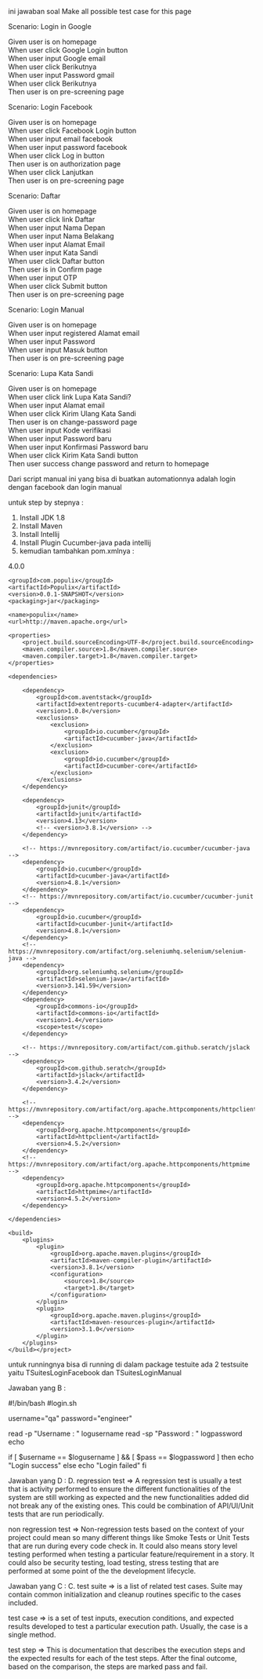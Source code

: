 ini jawaban soal Make all possible test case for this page

Scenario: Login in Google

Given user is on homepage<br/>
When user click Google Login button<br/>
When user input Google email<br/>
When user click Berikutnya<br/>
When user input Password gmail<br/>
When user click Berikutnya<br/>
Then user is on pre-screening page<br/>


Scenario: Login Facebook

Given user is on homepage<br/>
When user click Facebook Login button<br/>
When user input email facebook<br/>
When user input password facebook<br/>
When user click Log in button<br/>
Then user is on authorization page<br/>
When user click Lanjutkan<br/>
Then user is on pre-screening page<br/>


Scenario: Daftar

Given user is on homepage<br/>
When user click link Daftar<br/>
When user input Nama Depan<br/>
When user input Nama Belakang<br/>
When user input Alamat Email<br/>
When user input Kata Sandi<br/>
When user click Daftar button<br/>
Then user is in Confirm page<br/>
When user input OTP<br/>
When user click Submit button<br/>
Then user is on pre-screening page<br/>


Scenario: Login Manual

Given user is on homepage<br/>
When user input registered Alamat email<br/>
When user input Password<br/>
When user input Masuk button<br/>
Then user is on pre-screening page<br/>


Scenario: Lupa Kata Sandi

Given user is on homepage<br/>
When user click link Lupa Kata Sandi?<br/>
When user input Alamat email<br/>
When user click Kirim Ulang Kata Sandi<br/>
Then user is on change-password page<br/>
When user input Kode verifikasi<br/>
When user input Password baru<br/>
When user input Konfirmasi Password baru<br/>
When user click Kirim Kata Sandi button<br/>
Then user success change password and return to homepage<br/> 

Dari script manual ini yang bisa di buatkan automationnya adalah
login dengan facebook dan login manual 

untuk step by stepnya :
1. Install JDK 1.8
2. Install Maven 
3. Install Intellij 
4. Install Plugin Cucumber-java pada intellij
5. kemudian tambahkan pom.xmlnya : 

<?xml version="1.0" encoding="UTF-8"?>
<project xmlns="http://maven.apache.org/POM/4.0.0"
xmlns:xsi="http://www.w3.org/2001/XMLSchema-instance"
xsi:schemaLocation="http://maven.apache.org/POM/4.0.0 http://maven.apache.org/xsd/maven-4.0.0.xsd">
<modelVersion>4.0.0</modelVersion>

    <groupId>com.populix</groupId>
    <artifactId>Populix</artifactId>
    <version>0.0.1-SNAPSHOT</version>
    <packaging>jar</packaging>

    <name>populix</name>
    <url>http://maven.apache.org</url>

    <properties>
        <project.build.sourceEncoding>UTF-8</project.build.sourceEncoding>
        <maven.compiler.source>1.8</maven.compiler.source>
        <maven.compiler.target>1.8</maven.compiler.target>
    </properties>

    <dependencies>

        <dependency>
            <groupId>com.aventstack</groupId>
            <artifactId>extentreports-cucumber4-adapter</artifactId>
            <version>1.0.8</version>
            <exclusions>
                <exclusion>
                    <groupId>io.cucumber</groupId>
                    <artifactId>cucumber-java</artifactId>
                </exclusion>
                <exclusion>
                    <groupId>io.cucumber</groupId>
                    <artifactId>cucumber-core</artifactId>
                </exclusion>
            </exclusions>
        </dependency>

        <dependency>
            <groupId>junit</groupId>
            <artifactId>junit</artifactId>
            <version>4.13</version>
            <!-- <version>3.8.1</version> -->
        </dependency>

        <!-- https://mvnrepository.com/artifact/io.cucumber/cucumber-java -->
        <dependency>
            <groupId>io.cucumber</groupId>
            <artifactId>cucumber-java</artifactId>
            <version>4.8.1</version>
        </dependency>
        <!-- https://mvnrepository.com/artifact/io.cucumber/cucumber-junit -->
        <dependency>
            <groupId>io.cucumber</groupId>
            <artifactId>cucumber-junit</artifactId>
            <version>4.8.1</version>
        </dependency>
        <!-- https://mvnrepository.com/artifact/org.seleniumhq.selenium/selenium-java -->
        <dependency>
            <groupId>org.seleniumhq.selenium</groupId>
            <artifactId>selenium-java</artifactId>
            <version>3.141.59</version>
        </dependency>
        <dependency>
            <groupId>commons-io</groupId>
            <artifactId>commons-io</artifactId>
            <version>1.4</version>
            <scope>test</scope>
        </dependency>

        <!-- https://mvnrepository.com/artifact/com.github.seratch/jslack -->
        <dependency>
            <groupId>com.github.seratch</groupId>
            <artifactId>jslack</artifactId>
            <version>3.4.2</version>
        </dependency>

        <!-- https://mvnrepository.com/artifact/org.apache.httpcomponents/httpclient -->
        <dependency>
            <groupId>org.apache.httpcomponents</groupId>
            <artifactId>httpclient</artifactId>
            <version>4.5.2</version>
        </dependency>
        <!-- https://mvnrepository.com/artifact/org.apache.httpcomponents/httpmime -->
        <dependency>
            <groupId>org.apache.httpcomponents</groupId>
            <artifactId>httpmime</artifactId>
            <version>4.5.2</version>
        </dependency>

    </dependencies>

    <build>
        <plugins>
            <plugin>
                <groupId>org.apache.maven.plugins</groupId>
                <artifactId>maven-compiler-plugin</artifactId>
                <version>3.8.1</version>
                <configuration>
                    <source>1.8</source>
                    <target>1.8</target>
                </configuration>
            </plugin>
            <plugin>
                <groupId>org.apache.maven.plugins</groupId>
                <artifactId>maven-resources-plugin</artifactId>
                <version>3.1.0</version>
            </plugin>
        </plugins>
    </build></project>

untuk runningnya bisa di running di dalam package testuite
ada 2 testsuite yaitu TSuitesLoginFacebook dan TSuitesLoginManual

Jawaban yang B : 

#!/bin/bash
#login.sh

username="qa"
password="engineer"

read -p "Username : " logusername
read -sp "Password : " logpassword
echo

if [ $username == $logusername ] && [ $pass == $logpassword ]
then
echo "Login success"
else
echo "Login failed"
fi	

Jawaban yang D :
D. regression test => A regression test is usually a test that is activity performed to ensure the different functionalities of the system are still working as expected and the new functionalities added did not break any of the existing ones. This could be combination of API/UI/Unit tests that are run periodically.

non regression test => Non-regression tests based on the context of your project could mean so many different things like Smoke Tests or Unit Tests that are run during every code check in. It could also means story level testing performed when testing a particular feature/requirement in a story. It could also be security testing, load testing, stress testing that are performed at some point of the the development lifecycle.

Jawaban yang C :
C. test suite => is a list of related test cases. Suite may contain common initialization and cleanup routines specific to the cases included.

test case =>  is a set of test inputs, execution conditions, and expected results developed to test a particular execution path. Usually, the case is a single method.

test step => This is documentation that describes the execution steps and the expected results for each of the test steps. After the final outcome, based on the comparison, the steps are marked pass and fail.

